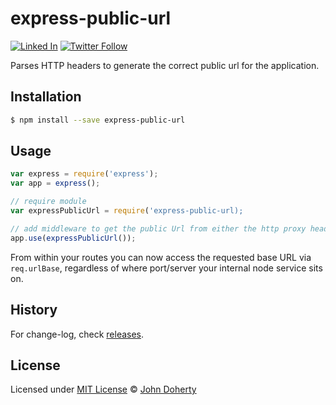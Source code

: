 # express-public-url

[![Linked In](https://img.shields.io/badge/Linked-In-blue.svg)](https://www.linkedin.com/in/john-i-doherty) [![Twitter Follow](https://img.shields.io/twitter/follow/MrJohnDoherty.svg?style=social&label=Twitter&style=plastic)](https://twitter.com/MrJohnDoherty)

Parses HTTP headers to generate the correct public url for the application.

## Installation

```bash
$ npm install --save express-public-url
```

## Usage

```js
var express = require('express');
var app = express();

// require module
var expressPublicUrl = require('express-public-url);

// add middleware to get the public Url from either the http proxy headers or current request host
app.use(expressPublicUrl());
```

From within your routes you can now access the requested base URL via `req.urlBase`, regardless of where port/server your internal node service sits on.

## History

For change-log, check [releases](https://github.com/john-doherty/express-public-url/releases).

## License

Licensed under [MIT License](LICENSE) &copy; [John Doherty](http://www.johndoherty.info)
